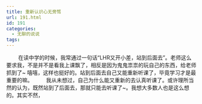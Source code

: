 ```yaml
---
title: 重新认识心无旁骛
url: 191.html
id: 191
categories:
  - 无聊的说说
tags:
---
```


        在读中学的时候，我常通过一句话“LHR又开小差，站到后面去”。老师这么要求我，不是并不是看我上课飘了，相反是因为鬼鬼祟祟的玩自己的东西，给老师抓到了~ 嘻嘻，这样也挺好的。站到后面去自己又能重新听课了，毕竟学习才是最重要的嘛。         我从未想过，自己为什么能又重新的去认真听课了。或许理所当然的认为，既然站到了后面去，那就只能去听课了~。我想大多数人也是这么想的。其实不然，